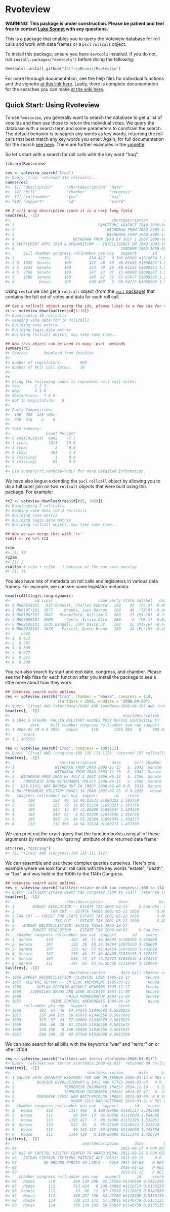 <!-- README.md is generated from README.Rmd. Please edit that file -->
Rvoteview
=========

**WARNING: This package is under construction. Please be patient and feel free to contact [Luke Sonnet](mailto:luke.sonnet@gmail.com) with any questions.**

This is a package that enables you to query the Voteview database for roll calls and work with data frames or a `pscl` `rollcall` object.

To install this package, ensure you have `devtools` installed. If you do not, run `install.packages("devtools")` before doing the following:

``` r
devtools::install_github("JeffreyBLewis/Rvoteview")
```

For more thorough documentation, see the help files for individual functions and the vignette [at this link here](https://github.com/JeffreyBLewis/Rvoteview/tree/master/vignettes). Lastly, there is complete documentation for the searches you can make [at the wiki here](https://github.com/JeffreyBLewis/Rvoteview/wiki/Query-Documentation).

Quick Start: Using Rvoteview
----------------------------

To use `Rvoteview`, you generally want to search the database to get a list of vote ids and then use those to return the individual votes. We query the database with a search term and some parameters to constrain the search. The default behavior is to search any words as key words, returning the roll calls that best match any key words you enter. Again, for full documentation for the search [see here](https://github.com/JeffreyBLewis/Rvoteview/wiki/Query-Documentation). There are further examples in the [vignette](https://github.com/JeffreyBLewis/Rvoteview/tree/master/vignettes).

So let's start with a search for roll calls with the key word "Iraq".

``` r
library(Rvoteview)
  
res <- voteview_search("Iraq")
#> Query 'Iraq' returned 318 rollcalls...
names(res)
#>  [1] "description"      "shortdescription" "date"            
#>  [4] "bill"             "chamber"          "congress"        
#>  [7] "rollnumber"       "yea"              "nay"             
#> [10] "support"          "id"               "score"
  
## I will drop description since it is a very long field
head(res[, -1])
#>                                             shortdescription       date
#> 1                                     SANCTIONS AGAINST IRAQ 1990-08-02
#> 2                                         WITHDRAW FROM IRAQ 2005-11-15
#> 3                                         WITHDRAW FROM IRAQ 2005-11-15
#> 4                          WITHDRAW FROM IRAQ BY JULY 1 2007 2006-06-22
#> 5 SUPPLEMENT APPS IRAQ & AFGHANISTAN -- INTELLIGENCE ON IRAQ 2003-10-17
#> 6                                               CONDEMN IRAQ 1998-08-03
#>      bill chamber congress rollnumber yea nay   support       id    score
#> 1           House      101        654 417   0 100.00000 H1010654 1.650000
#> 2 S. 1042  Senate      109        322  40  58  40.81633 S1090322 1.593750
#> 3 S. 1042  Senate      109        323  79  19  80.61224 S1090323 1.593750
#> 4 S. 2766  Senate      109        547  13  87  13.00000 S1090547 1.589130
#> 5    1689  Senate      108        395  67  32  67.67677 S1080395 1.541667
#> 6           House      105        998 407   6  98.54722 H1050998 1.539474
```

Using `res$id` we can get a `rollcall` object (from the [`pscl` package](https://cran.r-project.org/web/packages/pscl/index.html)) that contains the full set of votes and data for each roll call.

``` r
## Get a rollcall object using the ids, please limit to a few ids for now!
rc <- voteview_download(res$id[1:10])
#> Downloading 10 rollcalls
#> Reading vote data for 10 rollcalls
#> Building vote matrix
#> Building legis.data matrix
#> Building rollcall object, may take some time...
```

``` r
## Now this object can be used in many 'pscl' methods
summary(rc)
#> Source:       Download from VoteView 
#> 
#> Number of Legislators:        900
#> Number of Roll Call Votes:    10
#> 
#> 
#> Using the following codes to represent roll call votes:
#> Yea:      1 2 3 
#> Nay:      4 5 6 
#> Abstentions:  7 8 9 
#> Not In Legislature:   0 
#> 
#> Party Composition:
#>  100  200  328 <NA> 
#>  480  418    2    0 
#> 
#> Vote Summary:
#>                Count Percent
#> 0 (notInLegis)  6992    77.7
#> 1 (yea)         1623    18.0
#> 3 (yea)            2     0.0
#> 6 (nay)          301     3.3
#> 8 (missing)        1     0.0
#> 9 (missing)       81     0.9
#> 
#> Use summary(rc,verbose=TRUE) for more detailed information.
```

We have also begun extending the `pscl` `rollcall` object by allowing you to do a full outer join on two `rollcall` objects that were built using this package. For example:

``` r
rc2 <- voteview_download(res$id[c(5, 100)])
#> Downloading 2 rollcalls
#> Reading vote data for 2 rollcalls
#> Building vote matrix
#> Building legis.data matrix
#> Building rollcall object, may take some time...
```

``` r
## Now we can merge this with 'rc'
rcAll <- rc %+% rc2

rc$m
#> [1] 10
rc2$m
#> [1] 2
rcAll$m # rc$m + rc2$m - 1 because of the one vote overlap
#> [1] 11
```

You also have lots of metadata on roll calls and legislators in various data frames. For example, we can see some legislator metadata:

``` r
head(rcAll$legis.long.dynamic)
#>           id icpsr                    name party state cqlabel   nom1
#> 1 MH00633101   633 Bennett, Charles Edward   100    43  (FL-3) -0.086
#> 2 MH01077101  1077     Brooks, Jack Bascom   100    49  (TX-9) -0.402
#> 3 MH01087101  1087   Broomfield, William S   200    23 (MI-18)  0.227
#> 4 MH02009101  2009      Conte, Silvio Otto   200     3  (MA-1) -0.025
#> 5 MH02605101  2605 Dingell, John David Jr.   100    23 (MI-16) -0.448
#> 6 MH03078101  3078    Fascell, Dante Bruno   100    43 (FL-19) -0.400
#>     nom2
#> 1  0.412
#> 2  0.707
#> 3 -0.305
#> 4 -0.677
#> 5  0.321
#> 6  0.230
```

You can also search by start and end date, congress, and chamber. Please see the help files for each function after you install the package to see a little more about how they work.

``` r
## Voteview search with options
res <- voteview_search("Iraq", chamber = "House", congress = 110,
                       startdate = 2008, enddate = "2008-04-20")
#> Query '(Iraq) AND (startdate:2008) AND (enddate:2008-04-20) AND (congress:110) AND (chamber:house)' returned 1 rollcalls...
head(res[, -1])
#>                                                  shortdescription
#> 1 IRAQ & AFGHAN. FALLEN MILITARY HEROES POST OFFICE LOUISVILLE KY
#>         date     bill chamber congress rollnumber yea nay support       id
#> 1 2008-02-28 H R 4454   House      110       1263 404   0     100 H1101263
#>      score
#> 1 1.105556

res <- voteview_search("Iraq", congress = 109:112)
#> Query '(Iraq) AND (congress:109 110 111 112)' returned 157 rollcalls...
head(res[, -1])
#>                      shortdescription       date      bill chamber
#> 1                  WITHDRAW FROM IRAQ 2005-11-15   S. 1042  Senate
#> 2                  WITHDRAW FROM IRAQ 2005-11-15   S. 1042  Senate
#> 3   WITHDRAW FROM IRAQ BY JULY 1 2007 2006-06-22   S. 2766  Senate
#> 4    FORMULATE IRAQ WITHDRAWAL POLICY 2006-06-15   S. 2766  Senate
#> 5   HAS CIVIL WAR BROKEN OUT IN IRAQ? 2006-09-06 H.R. 5631  Senate
#> 6 NO PERMANENT MILITARY BASES IN IRAQ 2007-07-25  H R 2929   House
#>   congress rollnumber yea nay  support       id    score
#> 1      109        322  40  58 40.81633 S1090322 1.593750
#> 2      109        323  79  19 80.61224 S1090323 1.593750
#> 3      109        547  13  87 13.00000 S1090547 1.589130
#> 4      109        540  93   6 93.93939 S1090540 1.468750
#> 5      109        599  54  44 55.10204 S1090599 1.458333
#> 6      110        711 399  24 94.32624 H1100711 1.437500
```

We can print out the exact query that the function builds using all of these arguments by retrieving the 'qstring' attribute of the returned data frame:

``` r
attr(res, "qstring")
#> [1] "(Iraq) AND (congress:109 110 111 112)"
```

We can assemble and use these complex queries ourselves. Here's one example where we look for all roll calls with the key words "estate", "death", or "tax" and was held in the 100th to the 114th Congress.

``` r
## Voteview search with options
res <- voteview_search("(alltext:estate death tax congress:[100 to 114])")
#> Query '(alltext:estate death tax congress:[100 to 114])' returned 1661 rollcalls...
head(res[, -1])
#>                         shortdescription       date              bill
#> 1        BUDGET RESOLUTION -- ESTATE TAX 2007-03-23     S.Con.Res. 21
#> 2                TAX CUT -- ESTATE TAXES 2001-05-21 1836        S.AMD
#> 3 TAX CUT -- CREDIT FOR STATE ESTATE TAX 2001-05-22 1836        S.AMD
#> 4                  TAX CUT -- ESTATE TAX 2001-05-22 1836        S.AMD
#> 5    BUDGET RECONCILIATION--ESTATE TAXES 1995-10-27                  
#> 6        BUDGET RESOLUTION -- ESTATE TAX 2009-04-02     S.Con.Res. 13
#>   chamber congress rollnumber yea nay  support       id    score
#> 1  Senate      110        102  48  51 48.48485 S1100102 3.625000
#> 2  Senate      107        120  39  60 39.39394 S1070120 3.450000
#> 3  Senate      107        150  42  57 42.42424 S1070150 3.442029
#> 4  Senate      107        135  48  51 48.48485 S1070135 3.392857
#> 5  Senate      104        546  72  27 72.72727 S1040546 3.154412
#> 6  Senate      111        147  56  43 56.56566 S1110147 3.128049
tail(res[, -1])
#>                          shortdescription       date bill chamber congress
#> 1656 BUDGET RECONCILIATION--CLINICAL LABS 1995-11-17       Senate      104
#> 1657  WELFARE REFORM -- EN BLOC AMENDMENT 1995-03-22        House      104
#> 1658       OUTLAW CERTAIN ASSAULT WEAPONS 1993-11-17       Senate      103
#> 1659    JUVENILES DRUGS AND GANG ACTIVITY 1993-11-09       Senate      103
#> 1660                    CHILD PORNOGRAPHY 1993-11-04       Senate      103
#> 1661             CRIME CONTROL AMENDMENTS 1994-04-14        House      103
#>      rollnumber yea nay   support       id     score
#> 1656        583  54  45  54.54545 S1040583 0.5020833
#> 1657        250 249 177  58.45070 H1040250 0.5017668
#> 1658        375  57  43  57.00000 S1030375 0.5015873
#> 1659        360  60  38  61.22449 S1030360 0.5015674
#> 1660        350 100   0 100.00000 S1030350 0.5015432
#> 1661        698 390  25  93.97590 H1030698 0.5013298
```

We can also search for all bills with the keywords "war" and "terror" on or after 2008.

``` r
res <- voteview_search("(alltext:war terror startdate:2008-01-01)")
#> Query '(alltext:war terror startdate:2008-01-01)' returned 99 rollcalls...
head(res[, -1])
#>                                  shortdescription       date      bill
#> 1 SALUTE 69TH INFANTRY REGIMENT FOR WAR ON TERROR 2008-03-13 H RES 991
#> 2          ACQUIRE REVOLUTIONARY & 1812 WAR SITES 2009-03-03   H R 146
#> 3                      TERRORISM INSURANCE (PASS) 2014-12-10    S 2244
#> 4                      TERRORISM INSURANCE (PASS) 2014-07-17   S. 2244
#> 5          PRESERVE CIVIL WAR BATTLEFIELDS (PASS) 2013-04-09  H R 1033
#> 6                         HONOR COLD WAR VETERANS 2010-03-21 H RES 900
#>   chamber congress rollnumber yea nay   support       id    score
#> 1   House      110       1317 406   0 100.00000 H1101317 2.243590
#> 2   House      111         90 394  13  96.80590 H1110090 1.564286
#> 3   House      113       1195 417   7  98.34906 H1131195 1.532051
#> 4  Senate      113        522  93   4  95.87629 S1130522 1.523810
#> 5   House      113         90 283 122  69.87654 H1130090 1.443750
#> 6   House      111       1146 429   0 100.00000 H1111146 1.426724
tail(res[, -1])
#>                                shortdescription       date         bill
#> 94                                              2015-06-17 H CON RES 55
#> 95 USE OF CAPITOL VISITOR CENTER TO AWARD MEDAL 2011-09-21 S CON RES 28
#> 96   EXTEND CERTAIN SECTIONS PATRIOT ACT (PASS) 2011-02-15     H.R. 514
#> 97            NO GROUND FORCES IN LIBYA -- RULE 2011-06-03    H RES 294
#> 98                                              2016-01-12    H RES 583
#> 99                                              2016-01-12    H RES 583
#>    chamber congress rollnumber yea nay   support       id     score
#> 94   House      114        369 139 288  32.55269 H1140369 0.5161290
#> 95   House      112        713 424   0 100.00000 H1120713 0.5156250
#> 96  Senate      112         19  86  12  87.75510 S1120019 0.5147059
#> 97   House      112        408 257 156  62.22760 H1120408 0.5135135
#> 98   House      114        738 233 173  57.38916 H1140738 0.5135135
#> 99   House      114        739 239 183  56.63507 H1140739 0.5135135
```
